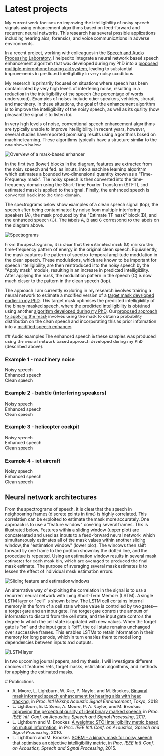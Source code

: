 # Latest projects

My current work focuses on improving the intelligibility of noisy speech signals using enhancement algorithms based on feed-forward and recurrent neural networks. This research has several possible applications including hearing aids, forensics, and voice communications in adverse environments. 

In a recent project, working with colleagues in the [Speech and Audio Processing Laboratory](https://www.commsp.ee.ic.ac.uk/~sap/), I helped to integrate a neural network based speech enhancement algorithm that was developed during my PhD into a [proposed multiple-microphone hearing aid system](https://ieeexplore.ieee.org/document/8521361), leading to substantial improvements in predicted intelligibility in very noisy conditions.

My research is primarily focused on situations where speech has been contaminated by very high levels of interfering noise, resulting in a reduction in the intelligibility of the speech (the percentage of words understood). Examples of noises include other speakers, vehicles, aircraft and machinery. In these situations, the goal of the enhancement algorithm is to improve the intelligibility of the noisy speech, as well as its quality (how pleasant the signal is to listen to).

In very high levels of noise, conventional speech enhancement algorithms are typically unable to improve intelligibility. In recent years, however, several studies have reported promising results using algorithms based on machine learning. These algorithms typically have a structure similar to the one shown below. 

![Overview of a mask-based enhancer](https://leolightburn.github.io/diagrambinarymaskestimator.png)

In the first two (lower) blocks in the diagram, features are extracted from the noisy speech and fed, as inputs, into a machine learning algorithm which estimates a bounded two-dimensional quantity known as a "Time-Frequency mask". The noisy speech is then converted into the time-frequency domain using the Short-Time Fourier Transform (STFT), and estimated mask is applied to the signal. Finally, the enhanced speech is converted back into the time-domain. 

The spectrograms below show examples of a clean speech signal (top), the speech after being contaminated by noise from multiple interfering speakers (A), the mask produced by the "Estimate TF mask" block (B), and the enhanced speech (C). The labels A, B and C correspond to the labels on the diagram above.

![Spectrograms](https://leolightburn.github.io/SpectrogramsMaskedSpeech.png)

From the spectrograms, it is clear that the estimated mask (B) mirrors the time-frequency pattern of energy in the original clean speech.  Equivalently, the mask captures the pattern of spectro-temporal amplitude modulation in the clean speech. These modulations, which are known to be important for speech intelligibility, are then reintroduced into the noisy speech by the "Apply mask" module, resulting in an increase in predicted intelligibility. After applying the mask, the modulation pattern in the speech (C) is now much closer to the pattern in the clean speech (top).

The approach I am currently exploring in my research involves training a neural network to estimate a modified version of a [target mask developed earlier in my PhD](https://ieeexplore.ieee.org/document/7178938). This target mask optimises the predicted intelligibility of the binary masked speech, where the predicted intelligibility is obtained using another [algorithm developed during my PhD](https://ieeexplore.ieee.org/abstract/document/7472702). Our [proposed approach to applying the mask](https://ieeexplore.ieee.org/document/7952238) involves using the mask to obtain a probability distribution on the clean speech and incorporating this as prior information into a [modified speech enhancer](https://ieeexplore.ieee.org/document/1001645). 


<div id="div_audio"></div>
## Audio examples
The enhanced speech in these samples was produced using the neural network based approach developed during my PhD (described above). 

<p>
<H3>Example 1 - machinery noise</H3>
Noisy speech
<audio preload="auto">
    <source src="/mp3 files/noisy1.mp3">
</audio><br>
Enhanced speech
<audio preload="auto">
    <source src="/mp3 files/MMSEMA1.mp3">
</audio><br>
Clean speech
<audio preload="auto">
    <source src="/mp3 files/clean1.mp3">
</audio><br>
</p>

<p>
<H3>Example 2 - babble (interfering speakers)</H3>
Noisy speech
<audio preload="auto">
    <source src="/mp3 files/noisy2.mp3">
</audio><br>
Enhanced speech
<audio preload="auto">
    <source src="/mp3 files/MMSEMA2.mp3">
</audio><br>
Clean speech
<audio preload="auto">
    <source src="/mp3 files/clean2.mp3">
</audio><br>
</p>

<p>
<H3>Example 3 - helicopter cockpit</H3>
Noisy speech
<audio preload="auto">
    <source src="/mp3 files/noisy3.mp3">
</audio><br>
Enhanced speech
<audio preload="auto">
    <source src="/mp3 files/MMSEMA3.mp3">
</audio><br>
Clean speech
<audio preload="auto">
    <source src="/mp3 files/clean3.mp3">
</audio><br>
</p>

<p>
<H3>Example 4 - jet aircraft</H3>
Noisy speech
<audio preload="auto">
    <source src="/mp3 files/noisy4.mp3">
</audio><br>
Enhanced speech
<audio preload="auto">
    <source src="/mp3 files/MMSEMA4.mp3">
</audio><br>
Clean speech
<audio preload="auto">
    <source src="/mp3 files/clean4.mp3">
</audio><br>
</p>


## Neural network architectures 
From the spectrograms of speech, it is clear that the speech in neighbouring frames (discrete points in time) is highly correlated. This correlation can be exploited to estimate the mask more accurately. One approach is to use a "feature window" covering several frames. This is illustrated below. Features within a sliding window (upper plot) are concatenated and used as inputs to a feed-forward neural network, which simultaneously estimates all of the mask values within another sliding window, the "estimation window" (lower plot). The windows then shift forward by one frame to the position shown by the dotted line, and the procedure is repeated. Using an estimation window results in several mask estimates for each mask bin, which are averaged to produced the final mask estimate. The purpose of averaging several mask estimates is to lessen the effect of individual mask estimation errors.

![Sliding feature and estimation windows](https://leolightburn.github.io/slidingfeatureestimationwindow.jpg)

An alternative way of exploiting the correlation in the signal is to use a recurrent neural network with Long Short-Term Memory (LSTM). A single LSTM layer or "cell" is shown below. The LSTM cell contains internal memory in the form of a cell state whose value is controlled by two gates—a forget gate and an input gate. The forget gate controls the amount of information to discard from the cell state, and the input gate controls the degree to which the cell state is updated with new values. When the forget gate is “on” and the input gate is “off”, the cell state remains unchanged over successive frames. This enables LSTMs to retain information in their memory for long periods, which in turn enables them to model long dependencies between inputs and outputs. 

![LSTM layer](https://leolightburn.github.io/LSTMlayer.JPG)

In two upcoming journal papers, and my thesis, I will investigate different choices of features sets, target masks, estimation algorithms, and methods for applying the estimated masks.

<div id="div_1"></div>
# Publications

* A. Moore, L. Lightburn, W. Xue, P. Naylor, and M. Brookes, [Binaural mask informed speech enhancement for hearing aids with head tracking](https://ieeexplore.ieee.org/document/8521361), in *Proc. Intl Wkshp Acoustic Signal Enhancement*, Tokyo, 2018
* L. Lightburn, E. D. Sena, A. Moore, P. A. Naylor, and M. Brookes, [Improving the perceptual quality of ideal binary masked speech](https://ieeexplore.ieee.org/document/7952238), in *Proc. IEEE Intl. Conf. on Acoustics, Speech and Signal Processing*, 2017.
* L. Lightburn and M. Brookes, [A weighted STOI intelligibility metric based on mutual information](https://ieeexplore.ieee.org/abstract/document/7472702), in *Proc. IEEE Intl. Conf. on Acoustics, Speech and Signal Processing*, 2016.
* L. Lightburn and M. Brookes, [SOBM – a binary mask for noisy speech that optimises an objective intelligibility metric](https://ieeexplore.ieee.org/abstract/document/7178938), in *Proc. IEEE Intl. Conf. on Acoustics, Speech and Signal Processing*, 2015.
